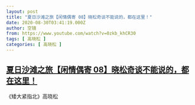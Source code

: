 ```yaml
---
layout: post
title: "夏日沙滩之旅【闲情偶寄 08】晓松奇谈不能说的，都在这里！"
date: 2020-08-30T03:41:19.000Z
author: 空镜
from: https://www.youtube.com/watch?v=0zkb_khCR30
tags: [ 高晓松 ]
categories: [ 高晓松 ]
---
```

<!--1598758879000-->
[夏日沙滩之旅【闲情偶寄 08】晓松奇谈不能说的，都在这里！](https://www.youtube.com/watch?v=0zkb_khCR30)
------

<div>
《矮大紧指北》高晓松
</div>
